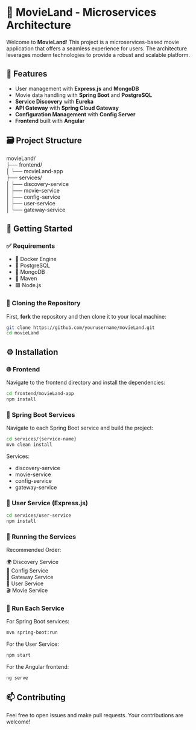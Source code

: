 # 🎥 MovieLand - Microservices Architecture

Welcome to **MovieLand**! This project is a microservices-based movie application that offers a seamless experience for users. The architecture leverages modern technologies to provide a robust and scalable platform.

## 🌟 Features

* User management with **Express.js** and **MongoDB**
* Movie data handling with **Spring Boot** and **PostgreSQL**
* **Service Discovery** with **Eureka**
* **API Gateway** with **Spring Cloud Gateway**
* **Configuration Management** with **Config Server**
* **Frontend** built with **Angular**

## 🗃️ Project Structure

movieLand/  
├── frontend/  
│   └── movieLand-app  
├── services/  
│   ├── discovery-service  
│   ├── movie-service  
│   ├── config-service  
│   ├── user-service  
│   └── gateway-service


## 🚀 Getting Started

### ✅ Requirements

* 🐋 Docker Engine
* 🐘 PostgreSQL
* 🍃 MongoDB
* 📝 Maven
* 🟩 Node.js

### 📂 Cloning the Repository

First, **fork** the repository and then clone it to your local machine:

```bash
git clone https://github.com/yourusername/movieLand.git
cd movieLand
```

## ⚙️ Installation
### 🌐 Frontend

Navigate to the frontend directory and install the dependencies:

```bash
cd frontend/movieLand-app
npm install
```

### 🧩 Spring Boot Services

Navigate to each Spring Boot service and build the project:

```bash
cd services/{service-name}
mvn clean install
```

Services:

* discovery-service
* movie-service
* config-service
* gateway-service

### 📝 User Service (Express.js)

```bash
cd services/user-service
npm install
```

### 🏃 Running the Services
Recommended Order:

🌍 Discovery Service  
🔧 Config Service  
🚪 Gateway Service  
👥 User Service  
🎬 Movie Service

### 🌱 Run Each Service
For Spring Boot services:
```bash
mvn spring-boot:run
```
For the User Service:
```bash
npm start
```
For the Angular frontend:
```bash
ng serve
```

## 📫 Contributing

Feel free to open issues and make pull requests. Your contributions are welcome!
